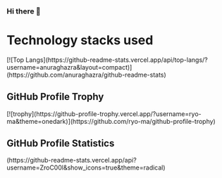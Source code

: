 ### Hi there 👋

<h1>Technology stacks used </h1>
[![Top Langs](https://github-readme-stats.vercel.app/api/top-langs/?username=anuraghazra&layout=compact)](https://github.com/anuraghazra/github-readme-stats)



                                   
<h2>GitHub Profile Trophy</h2>
[![trophy](https://github-profile-trophy.vercel.app/?username=ryo-ma&theme=onedark)](https://github.com/ryo-ma/github-profile-trophy)

<h2>GitHub Profile Statistics</h2>
(https://github-readme-stats.vercel.app/api?username=ZroC00l&show_icons=true&theme=radical)


